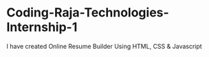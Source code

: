 # Coding-Raja-Technologies-Internship-1
I have created Online Resume Builder Using HTML, CSS &amp; Javascript
